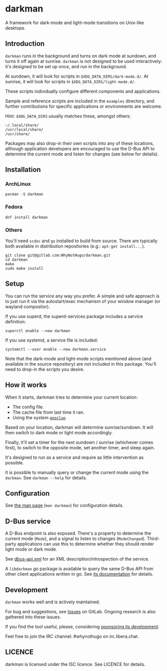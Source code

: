 darkman
=======

A framework for dark-mode and light-mode transitions on Unix-like desktops.

## Introduction

`darkman` runs in the background and turns on dark mode at sundown, and turns it off
again at sunrise. `darkman` is not designed to be used interactively: it's designed to
be set up once, and run in the background.

At sundown, it will look for scripts in `$XDG_DATA_DIRS/dark-mode.d/`.
At sunrise, it will look for scripts in `$XDG_DATA_DIRS/light-mode.d/`.

These scripts individually configure different components and applications.

Sample and reference scripts are included in the `examples` directory, and
further contributions for specific applications or environments are welcome.

Hint: `$XDG_DATA_DIRS` usually matches these, amongst others:

    ~/.local/share/
    /usr/local/share/
    /usr/share/

Packages may also drop-in their own scripts into any of these locations,
although application developers are encouraged to use the D-Bus API to
determine the current mode and listen for changes (see below for details).

## Installation

### ArchLinux

    pacman -S darkman

### Fedora

    dnf install darkman

### Others

You'll need `scdoc` and `go` installed to build from source. There are
typically both available in distribution repositories (e.g.: `apt-get
install...`).

    git clone git@gitlab.com:WhyNotHugo/darkman.git
    cd darkman
    make
    sudo make install

## Setup

You can run the service any way you prefer. A simple and safe approach is to
just run it via the autostart/exec mechanism of your window manager (or wayland
compositor).

If you use superd, the superd-services package includes a service definition:

    superctl enable --now darkman

If you use systemd, a service file is included:

    systemctl --user enable --now darkman.service

Note that the dark-mode and light-mode scripts mentioned above (and available
in the source repository) are not included in this package. You'll need to
drop-in the scripts you desire.

## How it works

When it starts, darkman tries to determine your current location:

- The config file.
- The cache file from last time it ran.
- Using the system [`geoclue`](https://directory.fsf.org/wiki/Geoclue).

Based on your location, darkman will determine sunrise/sundown. It will then
switch to dark mode or light mode accordingly.

Finally, it'll set a timer for the next sundown / sunrise (whichever comes
first), to switch to the opposite mode, set another timer, and sleep again.

It's designed to run as a service and require as little intervention as
possible.

It is possible to manually query or change the current mode using the
`darkman`. See `darkman --help` for details.

## Configuration

See [the man page](https://darkman.whynothugo.nl) (`man darkman`) for
configuration details.

## D-Bus service

A D-Bus endpoint is also exposed. There's a property to determine the current
mode (`Mode`), and a signal to listen to changes (`ModeChanged`). Third-party
applications can use this to determine whether they should render light mode or
dark mode.

See [dbus-api.xml](dbus-api.xml) for an XML description/introspection of the
service.

A `libdarkman` go package is available to query the same D-Bus API from other
client applications written in go. See [its documentation][libdarkman] for
details.

[libdarkman]: https://godocs.io/gitlab.com/WhyNotHugo/darkman/libdarkman

## Development

`darkman` works well and is actively maintained.

For bug and suggestions, see [Issues][issues] on GitLab. Ongoing research is
also gathered into these issues.

If you find the tool useful, please, considering [sponsoring its
development][ko-fi].

Feel free to join the IRC channel: #whynothugo on irc.libera.chat.

[issues]: https://gitlab.com/WhyNotHugo/darkman/-/issues
[ko-fi]: https://ko-fi.com/whynothugo

## LICENCE

darkman is licensed under the ISC licence. See LICENCE for details.
